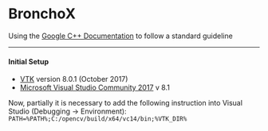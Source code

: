 BronchoX
===================
Using the [<i class="icon-file"></i> Google C++ Documentation](https://google.github.io/styleguide/cppguide.html) to follow a standard guideline

----------
#### Initial Setup
- [VTK][1] version 8.0.1 (October 2017)
- [Microsoft Visual Studio Community 2017][2] v 8.1

Now, partially it is necessary to add the following instruction into Visual Studio (Debugging -> Environment):
`PATH=%PATH%;C:/opencv/build/x64/vc14/bin;%VTK_DIR%`

[1]: https://www.vtk.org
[2]: https://www.visualstudio.com/?sku=Community&rel=15
